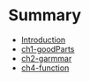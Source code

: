 # Summary

* [Introduction](README.md)
* [ch1-goodParts](chapter1.md)
* [ch2-garmmar](ch2-garmmar.md)
* [ch4-function](ch4-function.md)

